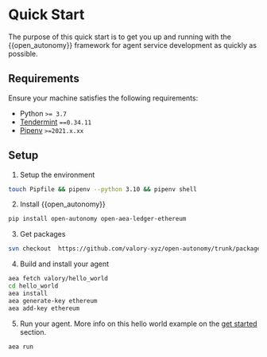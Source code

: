 # Quick Start

The purpose of this quick start is to get you up and running with the {{open_autonomy}} framework for agent service development as quickly as possible.

## Requirements

Ensure your machine satisfies the following requirements:

- Python `>= 3.7`
- [Tendermint](https://docs.tendermint.com/master/introduction/install.html) `==0.34.11`
- [Pipenv](https://pipenv.pypa.io/en/latest/install/) `>=2021.x.xx`

## Setup

1. Setup the environment
```bash
touch Pipfile && pipenv --python 3.10 && pipenv shell
```

2. Install {{open_autonomy}}
```bash
pip install open-autonomy open-aea-ledger-ethereum
```

3. Get packages
```bash
svn checkout  https://github.com/valory-xyz/open-autonomy/trunk/packages packages
```

4. Build and install your agent
```bash
aea fetch valory/hello_world
cd hello_world
aea install
aea generate-key ethereum
aea add-key ethereum
```

5. Run your agent. More info on this hello world example on the [get started](https://davidminarsch.github.io/temp-docs-valory/get_started/) section.
```bash
aea run
```
